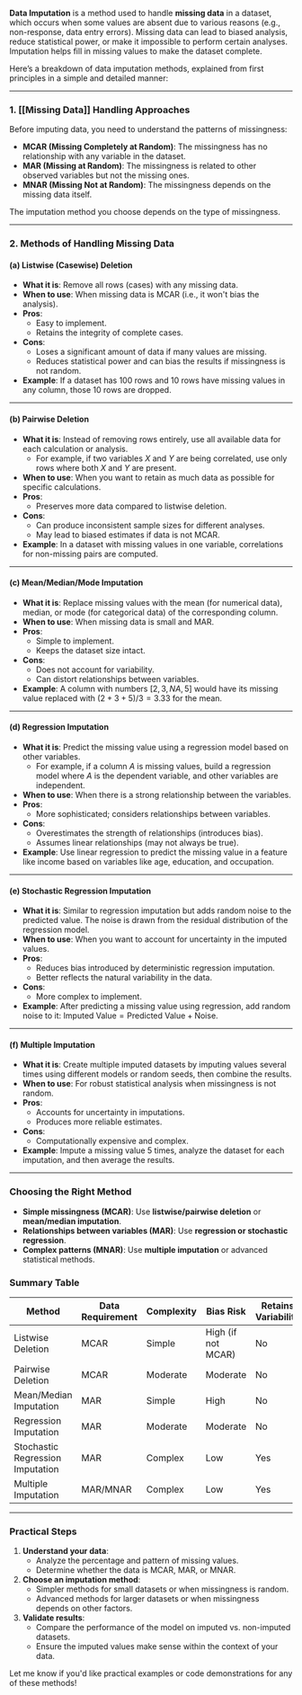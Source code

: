 **Data Imputation** is a method used to handle **missing data** in a dataset, which occurs when some values are absent due to various reasons (e.g., non-response, data entry errors). Missing data can lead to biased analysis, reduce statistical power, or make it impossible to perform certain analyses. Imputation helps fill in missing values to make the dataset complete.

Here’s a breakdown of data imputation methods, explained from first principles in a simple and detailed manner:

---

### **1. [[Missing Data]] Handling Approaches**
Before imputing data, you need to understand the patterns of missingness:
- **MCAR (Missing Completely at Random)**: The missingness has no relationship with any variable in the dataset.
- **MAR (Missing at Random)**: The missingness is related to other observed variables but not the missing ones.
- **MNAR (Missing Not at Random)**: The missingness depends on the missing data itself.

The imputation method you choose depends on the type of missingness.

---

### **2. Methods of Handling Missing Data**
#### **(a) Listwise (Casewise) Deletion**
- **What it is**: Remove all rows (cases) with any missing data.
- **When to use**: When missing data is MCAR (i.e., it won't bias the analysis).
- **Pros**:
  - Easy to implement.
  - Retains the integrity of complete cases.
- **Cons**:
  - Loses a significant amount of data if many values are missing.
  - Reduces statistical power and can bias the results if missingness is not random.
- **Example**:
  If a dataset has 100 rows and 10 rows have missing values in any column, those 10 rows are dropped.

---

#### **(b) Pairwise Deletion**
- **What it is**: Instead of removing rows entirely, use all available data for each calculation or analysis. 
  - For example, if two variables $X$ and $Y$ are being correlated, use only rows where both $X$ and $Y$ are present.
- **When to use**: When you want to retain as much data as possible for specific calculations.
- **Pros**:
  - Preserves more data compared to listwise deletion.
- **Cons**:
  - Can produce inconsistent sample sizes for different analyses.
  - May lead to biased estimates if data is not MCAR.
- **Example**:
  In a dataset with missing values in one variable, correlations for non-missing pairs are computed.

---

#### **(c) Mean/Median/Mode Imputation**
- **What it is**: Replace missing values with the mean (for numerical data), median, or mode (for categorical data) of the corresponding column.
- **When to use**: When missing data is small and MAR.
- **Pros**:
  - Simple to implement.
  - Keeps the dataset size intact.
- **Cons**:
  - Does not account for variability.
  - Can distort relationships between variables.
- **Example**:
  A column with numbers $[2, 3, NA, 5]$ would have its missing value replaced with $(2+3+5)/3 = 3.33$ for the mean.

---

#### **(d) Regression Imputation**
- **What it is**: Predict the missing value using a regression model based on other variables.
  - For example, if a column $A$ is missing values, build a regression model where $A$ is the dependent variable, and other variables are independent.
- **When to use**: When there is a strong relationship between the variables.
- **Pros**:
  - More sophisticated; considers relationships between variables.
- **Cons**:
  - Overestimates the strength of relationships (introduces bias).
  - Assumes linear relationships (may not always be true).
- **Example**:
  Use linear regression to predict the missing value in a feature like income based on variables like age, education, and occupation.

---

#### **(e) Stochastic Regression Imputation**
- **What it is**: Similar to regression imputation but adds random noise to the predicted value. The noise is drawn from the residual distribution of the regression model.
- **When to use**: When you want to account for uncertainty in the imputed values.
- **Pros**:
  - Reduces bias introduced by deterministic regression imputation.
  - Better reflects the natural variability in the data.
- **Cons**:
  - More complex to implement.
- **Example**:
  After predicting a missing value using regression, add random noise to it: $\text{Imputed Value} = \text{Predicted Value} + \text{Noise}$.

---

#### **(f) Multiple Imputation**
- **What it is**: Create multiple imputed datasets by imputing values several times using different models or random seeds, then combine the results.
- **When to use**: For robust statistical analysis when missingness is not random.
- **Pros**:
  - Accounts for uncertainty in imputations.
  - Produces more reliable estimates.
- **Cons**:
  - Computationally expensive and complex.
- **Example**:
  Impute a missing value 5 times, analyze the dataset for each imputation, and then average the results.

---

### **Choosing the Right Method**
- **Simple missingness (MCAR)**: Use **listwise/pairwise deletion** or **mean/median imputation**.
- **Relationships between variables (MAR)**: Use **regression or stochastic regression**.
- **Complex patterns (MNAR)**: Use **multiple imputation** or advanced statistical methods.

### **Summary Table**

| **Method**                   | **Data Requirement**      | **Complexity** | **Bias Risk**     | **Retains Variability** |
|------------------------------|---------------------------|----------------|-------------------|-------------------------|
| Listwise Deletion            | MCAR                     | Simple         | High (if not MCAR)| No                      |
| Pairwise Deletion            | MCAR                     | Moderate       | Moderate          | No                      |
| Mean/Median Imputation       | MAR                      | Simple         | High              | No                      |
| Regression Imputation        | MAR                      | Moderate       | Moderate          | No                      |
| Stochastic Regression Imputation | MAR                  | Complex        | Low               | Yes                     |
| Multiple Imputation          | MAR/MNAR                 | Complex        | Low               | Yes                     |

---

### **Practical Steps**
1. **Understand your data**:
   - Analyze the percentage and pattern of missing values.
   - Determine whether the data is MCAR, MAR, or MNAR.
2. **Choose an imputation method**:
   - Simpler methods for small datasets or when missingness is random.
   - Advanced methods for larger datasets or when missingness depends on other factors.
3. **Validate results**:
   - Compare the performance of the model on imputed vs. non-imputed datasets.
   - Ensure the imputed values make sense within the context of your data.

Let me know if you'd like practical examples or code demonstrations for any of these methods!
